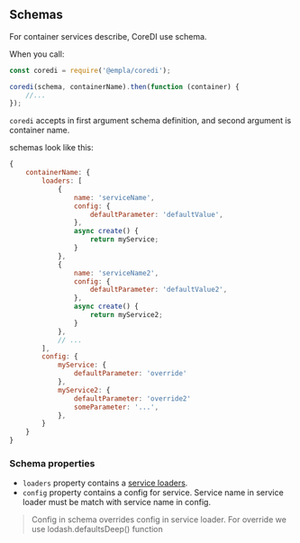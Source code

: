 ## Schemas

For container services describe, CoreDI use schema.

When you call:
```js
const coredi = require('@empla/coredi');

coredi(schema, containerName).then(function (container) {
    //...
});
```

`coredi` accepts in first argument schema definition, and
second argument is container name.

schemas look like this:

```js
{
    containerName: {
        loaders: [
            {
                name: 'serviceName',
                config: {
                    defaultParameter: 'defaultValue',
                },
                async create() {
                    return myService;
                }
            },
            {
                name: 'serviceName2',
                config: {
                    defaultParameter: 'defaultValue2',
                },
                async create() {
                    return myService2;
                }
            },
            // ...
        ],
        config: {
            myService: {
                defaultParameter: 'override'
            },
            myService2: {
                defaultParameter: 'override2'
                someParameter: '...',
            },
        }   
    }
}
``` 

### Schema properties

- `loaders` property contains a [service loaders](service-loaders.md).
- `config` property contains a config for service. Service name in service loader must be match with service name in config.

> Config in schema overrides config in service loader. For override we use lodash.defaultsDeep() function 
